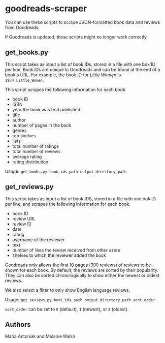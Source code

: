 # goodreads-scraper

You can use these scripts to scrape JSON-formatted book data and reviews from Goodreads.

If Goodreads is updated, these scripts might no longer work correctly.

## get_books.py

This script takes as input a list of book IDs, stored in a file with one bok ID per line. Book IDs are unique to Goodreads and can be found at the end of a book's URL. For example, the book ID for *Little Women* is `1934.Little_Women`. 

This script scrapes the following information for each book.
- book ID
- ISBN
- year the book was first published
- title
- author
- number of pages in the book
- genres
- top shelves
- lists
- total number of ratings
- total number of reviews
- average rating
- rating distribution

Usage: 
`get_books.py book_ids_path output_directory_path`

## get_reviews.py

This script takes as input a list of book IDS, stored in a file with one bok ID per line, and scrapes the following information for each book.
- book ID
- review URL
- review ID
- date
- rating
- username of the reviewer
- text
- number of likes the review received from other users
- shelves to which the reviewer added the book

Goodreads only allows the first 10 pages (300 reviews) of reviews to be shown for each book. By default, the reviews are sorted by their popularity. They can also be sorted chronologically to show either the newest or oldest reviews.

We also select a filter to only show English language reviews. 

Usage: 
`get_reviews.py book_ids_path output_directory_path sort_order`

`sort_order` can be set to `0` (default), `1` (newest), or `2` (oldest).

## Authors

Maria Antoniak and Melanie Walsh
